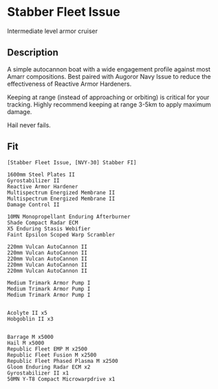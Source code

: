 # Stabber Fleet Issue
Intermediate level armor cruiser

## Description
A simple autocannon boat with a wide engagement profile against most Amarr compositions. Best paired with Augoror Navy Issue to reduce the effectiveness of Reactive Armor Hardeners.

Keeping at range (instead of approaching or orbiting) is critical for your tracking. Highly recommend keeping at range 3-5km to apply maximum damage. 

Hail never fails. 

## Fit
```
[Stabber Fleet Issue, [NVY-30] Stabber FI]

1600mm Steel Plates II
Gyrostabilizer II
Reactive Armor Hardener
Multispectrum Energized Membrane II
Multispectrum Energized Membrane II
Damage Control II

10MN Monopropellant Enduring Afterburner
Shade Compact Radar ECM
X5 Enduring Stasis Webifier
Faint Epsilon Scoped Warp Scrambler

220mm Vulcan AutoCannon II
220mm Vulcan AutoCannon II
220mm Vulcan AutoCannon II
220mm Vulcan AutoCannon II
220mm Vulcan AutoCannon II

Medium Trimark Armor Pump I
Medium Trimark Armor Pump I
Medium Trimark Armor Pump I


Acolyte II x5
Hobgoblin II x3


Barrage M x5000
Hail M x5000
Republic Fleet EMP M x2500
Republic Fleet Fusion M x2500
Republic Fleet Phased Plasma M x2500
Gloom Enduring Radar ECM x2
Gyrostabilizer II x1
50MN Y-T8 Compact Microwarpdrive x1
```